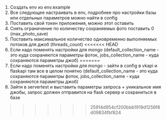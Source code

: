 1) Создать env из env.example
2) Все следующее настраивать в env, подробнее про настройки базы или отдельных параметров можно найти в config
3) Поставить свой токен приложения, можно этот оставить
4) Снять ограничение по количеству сохраняемых фото поставить 0 (max_photo_save)
5) Поставить максимальное количество одновременно выполняемых потоков для джоб (threads_count)
<<<<<<< HEAD
6) Если надо поменять настройки для mongo
(default_collection_name - это куда сохраняются параметры фоток, jobs_collection_name - куда сохраняются параметры джоб)
=======
6) Если надо поменять настройки для mongo - зайти в config в vkapi и flaskapi там все в целом понятно 
(default_collection_name - это куда сохраняются параметры фоток, jobs_collection_name - куда сохраняются параметры джоб)
7) Зайти в servertest и выставить параметры запроса + уникальное имя джобы, запрос должен отправится на flask сервер и сохраниться в базе
>>>>>>> 25914d954cf200bbb1919d1256f8d09834fbf824
